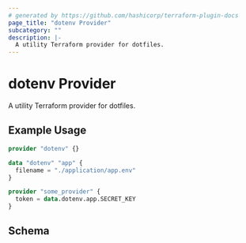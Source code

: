 ```yaml
---
# generated by https://github.com/hashicorp/terraform-plugin-docs
page_title: "dotenv Provider"
subcategory: ""
description: |-
  A utility Terraform provider for dotfiles.
---
```


# dotenv Provider

A utility Terraform provider for dotfiles.

## Example Usage

```terraform
provider "dotenv" {}

data "dotenv" "app" {
  filename = "./application/app.env"
}

provider "some_provider" {
  token = data.dotenv.app.SECRET_KEY
}
```

<!-- schema generated by tfplugindocs -->
## Schema
